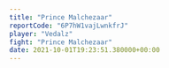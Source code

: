 ```yaml
---
title: "Prince Malchezaar"
reportCode: "6P7hW1vajLwnkfrJ"
player: "Vedalz"
fight: "Prince Malchezaar"
date: 2021-10-01T19:23:51.380000+00:00
---
```

